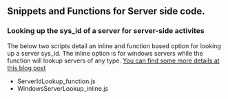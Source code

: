 ## Snippets and Functions for Server side code.

### Looking up the sys_id of a server for server-side activites
The below two scripts detail an inline and function based option for looking up a server sys_id.  The inline option is for windows servers while the function will lookup servers of any type.  [You can find some more details at this blog post](https://cookdown.com/server-sys_id-lookups-for-servicenow/)

- ServerIdLookup_function.js
- WindowsServerLookup_inline.js
